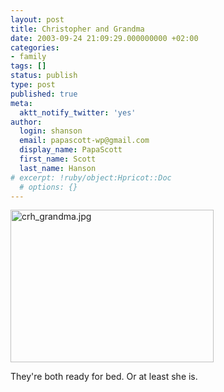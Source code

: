 ```yaml
---
layout: post
title: Christopher and Grandma
date: 2003-09-24 21:09:29.000000000 +02:00
categories:
- family
tags: []
status: publish
type: post
published: true
meta:
  aktt_notify_twitter: 'yes'
author:
  login: shanson
  email: papascott-wp@gmail.com
  display_name: PapaScott
  first_name: Scott
  last_name: Hanson
# excerpt: !ruby/object:Hpricot::Doc
  # options: {}
---
```

<p><img alt="crh_grandma.jpg" src="http://www.papascott.de/wordpress/wp-content/uploads/2003/09/crh_grandma.jpg" width="325" height="244" border="0" /></p>
<p>They're both ready for bed. Or at least she is.</p>
